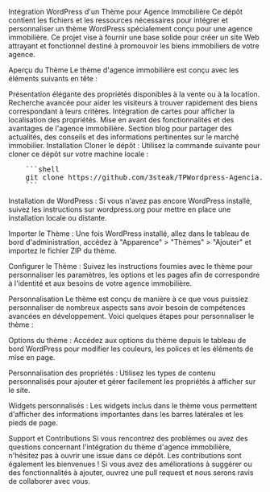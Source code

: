 Intégration WordPress d'un Thème pour Agence Immobilière
Ce dépôt contient les fichiers et les ressources nécessaires pour intégrer et personnaliser un thème WordPress
spécialement conçu pour une agence immobilière. Ce projet vise à fournir une base solide pour créer un site Web
attrayant et fonctionnel destiné à promouvoir les biens immobiliers de votre agence.

Aperçu du Thème
Le thème d'agence immobilière est conçu avec les éléments suivants en tête :

Présentation élégante des propriétés disponibles à la vente ou à la location.
Recherche avancée pour aider les visiteurs à trouver rapidement des biens correspondant à leurs critères.
Intégration de cartes pour afficher la localisation des propriétés.
Mise en avant des fonctionnalités et des avantages de l'agence immobilière.
Section blog pour partager des actualités, des conseils et des informations pertinentes sur le marché immobilier.
Installation
Cloner le dépôt : Utilisez la commande suivante pour cloner ce dépôt sur votre machine locale :

<pre>
	```shell
	git clone https://github.com/3steak/TPWordpress-Agencia.git
	```
</pre>
Installation de WordPress : Si vous n'avez pas encore WordPress installé, suivez les instructions sur wordpress.org pour
mettre en place une installation locale ou distante.

Importer le Thème : Une fois WordPress installé, allez dans le tableau de bord d'administration, accédez à "Apparence" >
"Thèmes" > "Ajouter" et importez le fichier ZIP du thème.

Configurer le Thème : Suivez les instructions fournies avec le thème pour personnaliser les paramètres, les options et
les pages afin de correspondre à l'identité et aux besoins de votre agence immobilière.

Personnalisation
Le thème est conçu de manière à ce que vous puissiez personnaliser de nombreux aspects sans avoir besoin de compétences
avancées en développement. Voici quelques étapes pour personnaliser le thème :

Options du thème : Accédez aux options du thème depuis le tableau de bord WordPress pour modifier les couleurs, les
polices et les éléments de mise en page.

Personnalisation des propriétés : Utilisez les types de contenu personnalisés pour ajouter et gérer facilement les
propriétés à afficher sur le site.

Widgets personnalisés : Les widgets inclus dans le thème vous permettent d'afficher des informations importantes dans
les barres latérales et les pieds de page.

Support et Contributions
Si vous rencontrez des problèmes ou avez des questions concernant l'intégration du thème d'agence immobilière, n'hésitez
pas à ouvrir une issue dans ce dépôt. Les contributions sont également les bienvenues ! Si vous avez des améliorations à
suggérer ou des fonctionnalités à ajouter, ouvrez une pull request et nous serons ravis de collaborer avec vous.